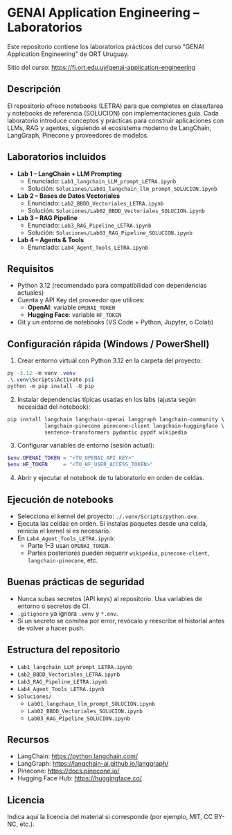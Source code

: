 # GENAI Application Engineering – Laboratorios

Este repositorio contiene los laboratorios prácticos del curso "GENAI Application Engineering" de ORT Uruguay.

Sitio del curso: https://fi.ort.edu.uy/genai-application-engineering

## Descripción
El repositorio ofrece notebooks (LETRA) para que completes en clase/tarea y notebooks de referencia (SOLUCION) con implementaciones guía. Cada laboratorio introduce conceptos y prácticas para construir aplicaciones con LLMs, RAG y agentes, siguiendo el ecosistema moderno de LangChain, LangGraph, Pinecone y proveedores de modelos.

## Laboratorios incluidos
- **Lab 1 – LangChain + LLM Prompting**
  - Enunciado: `Lab1_langchain_LLM_prompt_LETRA.ipynb`
  - Solución: `Soluciones/Lab01_langchain_llm_prompt_SOLUCION.ipynb`
- **Lab 2 – Bases de Datos Vectoriales**
  - Enunciado: `Lab2_BBDD_Vectoriales_LETRA.ipynb`
  - Solución: `Soluciones/Lab02_BBDD_Vectoriales_SOLUCION.ipynb`
- **Lab 3 – RAG Pipeline**
  - Enunciado: `Lab3_RAG_Pipeline_LETRA.ipynb`
  - Solución: `Soluciones/Lab03_RAG_Pipeline_SOLUCION.ipynb`
- **Lab 4 – Agents & Tools**
  - Enunciado: `Lab4_Agent_Tools_LETRA.ipynb`

## Requisitos
- Python 3.12 (recomendado para compatibilidad con dependencias actuales)
- Cuenta y API Key del proveedor que utilices:
  - **OpenAI**: variable `OPENAI_TOKEN`
  - **Hugging Face**: variable `HF_TOKEN`
- Git y un entorno de notebooks (VS Code + Python, Jupyter, o Colab)

## Configuración rápida (Windows / PowerShell)
1) Crear entorno virtual con Python 3.12 en la carpeta del proyecto:
```powershell
py -3.12 -m venv .venv
.\.venv\Scripts\Activate.ps1
python -m pip install -U pip
```

2) Instalar dependencias típicas usadas en los labs (ajusta según necesidad del notebook):
```powershell
pip install langchain langchain-openai langgraph langchain-community \
            langchain-pinecone pinecone-client langchain-huggingface \
            sentence-transformers pydantic pypdf wikipedia
```

3) Configurar variables de entorno (sesión actual):
```powershell
$env:OPENAI_TOKEN = "<TU_OPENAI_API_KEY>"
$env:HF_TOKEN     = "<TU_HF_USER_ACCESS_TOKEN>"
```

4) Abrir y ejecutar el notebook de tu laboratorio en orden de celdas.

## Ejecución de notebooks
- Selecciona el kernel del proyecto: `./.venv/Scripts/python.exe`.
- Ejecuta las celdas en orden. Si instalas paquetes desde una celda, reinicia el kernel si es necesario.
- En `Lab4_Agent_Tools_LETRA.ipynb`:
  - Parte 1–3 usan `OPENAI_TOKEN`.
  - Partes posteriores pueden requerir `wikipedia`, `pinecone-client`, `langchain-pinecone`, etc.

## Buenas prácticas de seguridad
- Nunca subas secretos (API keys) al repositorio. Usa variables de entorno o secretos de CI.
- `.gitignore` ya ignora `.venv` y `*.env`.
- Si un secreto se comitea por error, revócalo y reescribe el historial antes de volver a hacer push.

## Estructura del repositorio
- `Lab1_langchain_LLM_prompt_LETRA.ipynb`
- `Lab2_BBDD_Vectoriales_LETRA.ipynb`
- `Lab3_RAG_Pipeline_LETRA.ipynb`
- `Lab4_Agent_Tools_LETRA.ipynb`
- `Soluciones/`
  - `Lab01_langchain_llm_prompt_SOLUCION.ipynb`
  - `Lab02_BBDD_Vectoriales_SOLUCION.ipynb`
  - `Lab03_RAG_Pipeline_SOLUCION.ipynb`

## Recursos
- LangChain: https://python.langchain.com/
- LangGraph: https://langchain-ai.github.io/langgraph/
- Pinecone: https://docs.pinecone.io/
- Hugging Face Hub: https://huggingface.co/

## Licencia
Indica aquí la licencia del material si corresponde (por ejemplo, MIT, CC BY-NC, etc.).
